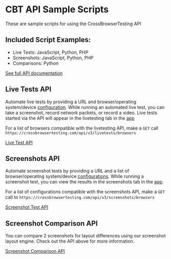 # CBT API Sample Scripts

These are sample scripts for using the CrossBrowserTesting API

## Included Script Examples:
- Live Tests: JavaScript, Python, PHP
- Screenshots: JavaScript, Python, PHP
- Comparisons: Python

[See full API documentation](https://crossbrowsertesting.com/apidocs)


## Live Tests API

Automate live tests by providing a URL and browser/operating system/device [configuration](https://crossbrowsertesting.com/). While running an automated live test, you can take a screenshot, record network packets, or record a video. Live tests started via the API will appear in the livetesting tab in the [app](https://app.crossbrowsertesting.com)

For a list of browsers compatible with the livetesting API, make a `GET` call `https://crossbrowsertesting.com/api/v3/livetests/browsers`

[Live Test API](https://crossbrowsertesting.com/apidocs/v3/livetests.html)

## Screenshots API

Automate screenshot tests by providing a URL and a list of browser/operating system/device [configurations](https://crossbrowsertesting.com/). While running a screenshot test, you can view the results in the screenshots tab in the [app](https://app.crossbrowsertesting.com).

For a list of configurations compatible with the screenshots API, make a `GET` call to `https://crossbrowsertesting.com/api/v3/screenshots/browsers`

[Screenshot Test API](https://crossbrowsertesting.com/apidocs/v3/screenshots.html)

## Screenshot Comparison API

You can compare 2 screenshots for layout differences using our screenshot layout engine. Check out the API above for more information.

[Screenshot Comparison API](https://crossbrowsertesting.com/apidocs/v3/screenshot-comparisons.html)